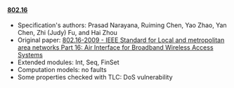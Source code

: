 #### <a href="http://list.cs.northwestern.edu/802.16/">802.16</a>
- Specification's authors: Prasad Narayana, Ruiming Chen, Yao Zhao, Yan Chen, Zhi (Judy) Fu, and Hai Zhou
- Original paper: <a href="https://ieeexplore.ieee.org/document/5062485/">802.16-2009 - IEEE Standard for Local and metropolitan area networks Part 16: Air Interface for Broadband Wireless Access Systems</a>
- Extended modules: Int, Seq, FinSet
- Computation models: no faults
- Some properties checked with TLC: DoS vulnerability


